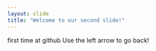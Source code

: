 ```yaml
---
layout: slide
title: "Welcome to our second slide!"
---
```

first time at github
Use the left arrow to go back!
